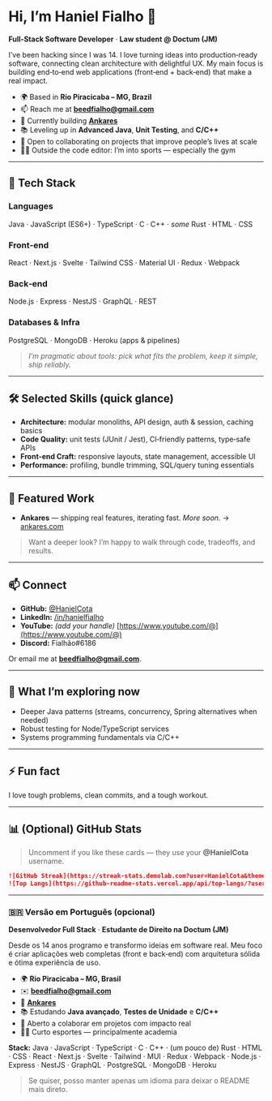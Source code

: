 # Hi, I’m Haniel Fialho 👋

**Full‑Stack Software Developer** · **Law student @ Doctum (JM)**

I’ve been hacking since I was 14. I love turning ideas into production‑ready software, connecting clean architecture with delightful UX. My main focus is building end‑to‑end web applications (front‑end + back‑end) that make a real impact.

* 🌍 Based in **Rio Piracicaba – MG, Brazil**
* 📫 Reach me at **[beedfialho@gmail.com](mailto:beedfialho@gmail.com)**
* 🚀 Currently building **[Ankares](http://ankares.com)**
* 📚 Leveling up in **Advanced Java**, **Unit Testing**, and **C/C++**
* 🤝 Open to collaborating on projects that improve people’s lives at scale
* 🏋️‍♂️ Outside the code editor: I’m into sports — especially the gym

---

## 🧰 Tech Stack

### Languages

Java · JavaScript (ES6+) · TypeScript · C · C++ · *some* Rust · HTML · CSS

### Front‑end

React · Next.js · Svelte · Tailwind CSS · Material UI · Redux · Webpack

### Back‑end

Node.js · Express · NestJS · GraphQL · REST

### Databases & Infra

PostgreSQL · MongoDB · Heroku (apps & pipelines)

> *I’m pragmatic about tools: pick what fits the problem, keep it simple, ship reliably.*

---

## 🛠️ Selected Skills (quick glance)

* **Architecture:** modular monoliths, API design, auth & session, caching basics
* **Code Quality:** unit tests (JUnit / Jest), CI‑friendly patterns, type‑safe APIs
* **Front‑end Craft:** responsive layouts, state management, accessible UI
* **Performance:** profiling, bundle trimming, SQL/query tuning essentials

---

## 📌 Featured Work

* **Ankares** — shipping real features, iterating fast. *More soon.* → [ankares.com](http://ankares.com)

> Want a deeper look? I’m happy to walk through code, tradeoffs, and results.

---

## 📫 Connect

* **GitHub:** [@HanielCota](https://github.com/HanielCota)
* **LinkedIn:** [/in/hanielfialho](https://www.linkedin.com/in/hanielfialho)
* **YouTube:** *(add your handle)* [https://www.youtube.com/@](https://www.youtube.com/@)<your-handle>
* **Discord:** Fialhão#6186

Or email me at **[beedfialho@gmail.com](mailto:beedfialho@gmail.com)**.

---

## 🧭 What I’m exploring now

* Deeper Java patterns (streams, concurrency, Spring alternatives when needed)
* Robust testing for Node/TypeScript services
* Systems programming fundamentals via C/C++

---

## ⚡ Fun fact

I love tough problems, clean commits, and a tough workout.

---

## 📊 (Optional) GitHub Stats

> Uncomment if you like these cards — they use your **@HanielCota** username.

```md
![GitHub Streak](https://streak-stats.demolab.com?user=HanielCota&theme=transparent)
![Top Langs](https://github-readme-stats.vercel.app/api/top-langs/?username=HanielCota&layout=compact&theme=transparent)
```

---

### 🇧🇷 Versão em Português (opcional)

**Desenvolvedor Full Stack** · **Estudante de Direito na Doctum (JM)**

Desde os 14 anos programo e transformo ideias em software real. Meu foco é criar aplicações web completas (front e back‑end) com arquitetura sólida e ótima experiência de uso.

* 🌍 **Rio Piracicaba – MG, Brasil**
* ✉️ **[beedfialho@gmail.com](mailto:beedfialho@gmail.com)**
* 🚀 **[Ankares](http://ankares.com)**
* 📚 Estudando **Java avançado**, **Testes de Unidade** e **C/C++**
* 🤝 Aberto a colaborar em projetos com impacto real
* 🏋️‍♂️ Curto esportes — principalmente academia

**Stack:** Java · JavaScript · TypeScript · C · C++ · (um pouco de) Rust · HTML · CSS · React · Next.js · Svelte · Tailwind · MUI · Redux · Webpack · Node.js · Express · NestJS · GraphQL · PostgreSQL · MongoDB · Heroku

> Se quiser, posso manter apenas um idioma para deixar o README mais direto.
